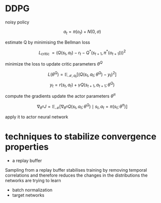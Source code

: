 # DDPG

noisy policy

$$
 a_{t}=\pi\left(o_{t}\right)+N(0, \sigma) 
$$

estimate Q by minimising the Bellman loss

$$
 L_{\text {critic }}=\left(Q\left(s_{t}, a_{t}\right)-r_{t}-Q^{*}\left(s_{t+1}, \pi^{*}\left(o_{t+1}\right)\right)\right)^{2} 
$$

minimize the loss to update critic parameters $\theta^{Q}$

$$
 L\left(\theta^{Q}\right)=\mathbb{E}_{\mathcal{M}, a_{t}}\left[\left(Q\left(s_{t}, a_{t} ; \theta^{Q}\right)-y_{t}\right)^{2}\right] 
$$
$$
 y_{t}=r\left(s_{t}, a_{t}\right)+\gamma Q\left(s_{t+1}, a_{t+1} ; \theta^{Q}\right) 
$$



compute the gradients update the actor parameters $\theta^{\pi}$

$$
 \nabla_{\theta^{\pi}} J=\mathbb{E}_{\mathcal{M}}\left[\nabla_{\theta^{\pi}} Q\left(s_{t}, a_{t} ; \theta^{Q}\right) \mid s_{t}, a_{t}=\pi\left(s_{t} ; \theta^{\pi}\right)\right] 
$$

apply it to actor neural network


# techniques to stabilize convergence properties

- a replay buffer

Sampling from a replay buffer stabilises training by removing temporal correlations and therefore reduces the changes in the distributions the networks are trying to learn

- batch normalization
- target networks
